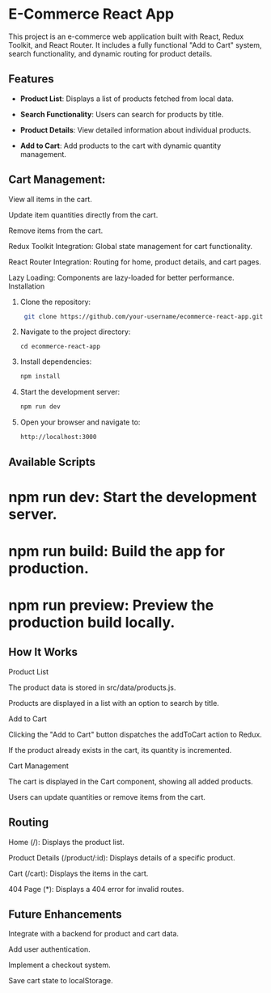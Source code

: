 # E-Commerce React App

This project is an e-commerce web application built with React, Redux Toolkit, and React Router. It includes a fully functional "Add to Cart" system, search functionality, and dynamic routing for product details.

## Features

- **Product List**: Displays a list of products fetched from local data.

- **Search Functionality**: Users can search for products by title.

- **Product Details**: View detailed information about individual products.

- **Add to Cart**: Add products to the cart with dynamic quantity management.

## Cart Management:

View all items in the cart.

Update item quantities directly from the cart.

Remove items from the cart.

Redux Toolkit Integration: Global state management for cart functionality.

React Router Integration: Routing for home, product details, and cart pages.

Lazy Loading: Components are lazy-loaded for better performance.
Installation

1. Clone the repository:
   ```bash
    git clone https://github.com/your-username/ecommerce-react-app.git
    ```

2. Navigate to the project directory:

   ``` bach 
   cd ecommerce-react-app
   ```

3. Install dependencies:
   ```bash
   npm install
   ```

4. Start the development server:
   ```bash
   npm run dev
   ```

5. Open your browser and navigate to:
   ```bash
   http://localhost:3000
   ```

## Available Scripts

# npm run dev: Start the development server.

# npm run build: Build the app for production.

# npm run preview: Preview the production build locally.

## How It Works

Product List

The product data is stored in src/data/products.js.

Products are displayed in a list with an option to search by title.

Add to Cart

Clicking the "Add to Cart" button dispatches the addToCart action to Redux.

If the product already exists in the cart, its quantity is incremented.

Cart Management

The cart is displayed in the Cart component, showing all added products.

Users can update quantities or remove items from the cart.

## Routing

Home (/): Displays the product list.

Product Details (/product/:id): Displays details of a specific product.

Cart (/cart): Displays the items in the cart.

404 Page (*): Displays a 404 error for invalid routes.

## Future Enhancements

Integrate with a backend for product and cart data.

Add user authentication.

Implement a checkout system.

Save cart state to localStorage.
